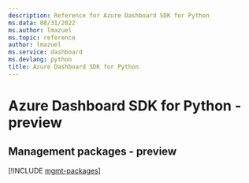 ```yaml
---
description: Reference for Azure Dashboard SDK for Python
ms.data: 08/31/2022
ms.author: lmazuel
ms.topic: reference
author: lmazuel
ms.service: dashboard
ms.devlang: python
title: Azure Dashboard SDK for Python
---
```

# Azure Dashboard SDK for Python - preview

## Management packages - preview
[!INCLUDE [mgmt-packages](dashboard-mgmt-index.md)]
